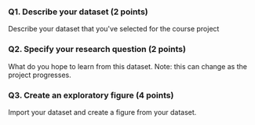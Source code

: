 
### Q1. Describe your dataset (2 points)

Describe your dataset that you've selected for the course project

### Q2. Specify your research question (2 points)

What do you hope to learn from this dataset. Note: this can change as the project progresses.

### Q3. Create an exploratory figure (4 points)

Import your dataset and create a figure from your dataset.
